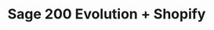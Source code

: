 ---
title: "Sage 200 Evolution + Shopify"
seoTitle: "Sage 200 Evolution Shopify Integration"
seoDescription: "Integrate Sage 200 Evolution and Shopify, and you'll be able to streamline your workflow, simplify the ordering process and save time - and money. Find out more about how a Sage 200 Evolution Shopify Integration can help your business."
lead: "Let Stock2Shop send product updates from Sage 200 Evolution to Shopify, as well as automatically raise online orders directly into your ERP and instruct your warehouse to fulfill the order. Here’s how we can help you streamline your workflow."
type: "source-channel"
source: "sage-200-evolution"
channel: "shopify"
image: "/images/sap-shopify.png"
imageAlt: source_name logo
tags: []
aliases:
    - /integrations/sage-200-evolution-shopify-integration/
---